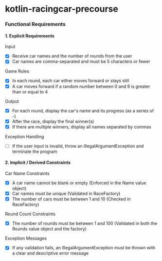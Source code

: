# kotlin-racingcar-precourse

### Functional Requirements

#### 1. Explicit Requirements

Input

- [x] Receive car names and the number of rounds from the user
- [x] Car names are comma-separated and must be 5 characters or fewer

Game Rules

- [x] In each round, each car either moves forward or stays still
- [x] A car moves forward if a random number between 0 and 9 is greater than or equal to 4

Output

- [x] For each round, display the car's name and its progress (as a series of -)
- [x] After the race, display the final winner(s)
- [x] If there are multiple winners, display all names separated by commas

Exception Handling

- [ ] If the user input is invalid, throw an IllegalArgumentException and terminate the program

#### 2. Implicit / Derived Constraints

Car Name Constraints

- [x] A car name cannot be blank or empty (Enforced in the Name value object)
- [x] Car names must be unique (Validated in RaceFactory)
- [x] The number of cars must be between 1 and 10 (Checked in RaceFactory)

Round Count Constraints

- [x] The number of rounds must be between 1 and 100 (Validated in both the Rounds value object and the factory)

Exception Messages

- [x] If any validation fails, an IllegalArgumentException must be thrown with a clear and descriptive error message
